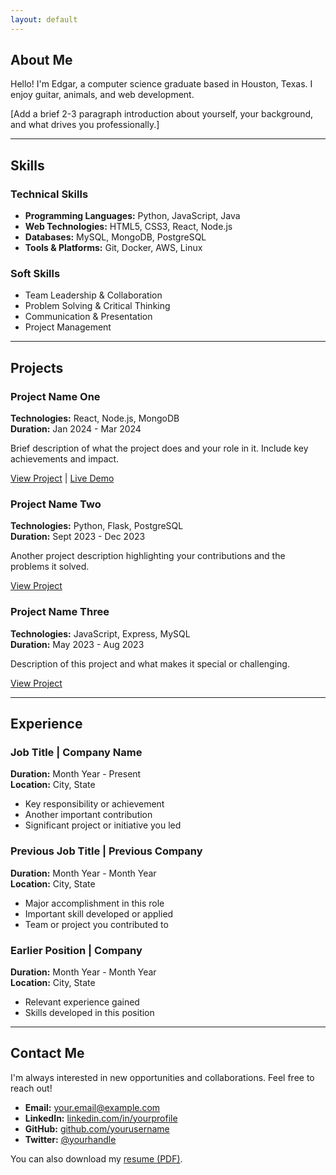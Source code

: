 ```yaml
---
layout: default
---
```


<section id="about" class="section">

## About Me

Hello! I'm Edgar, a computer science graduate based in Houston, Texas. I enjoy guitar, animals, and web development.

[Add a brief 2-3 paragraph introduction about yourself, your background, and what drives you professionally.]

</section>

---

<section id="skills" class="section">

## Skills

### Technical Skills
- **Programming Languages:** Python, JavaScript, Java
- **Web Technologies:** HTML5, CSS3, React, Node.js
- **Databases:** MySQL, MongoDB, PostgreSQL
- **Tools & Platforms:** Git, Docker, AWS, Linux

### Soft Skills
- Team Leadership & Collaboration
- Problem Solving & Critical Thinking
- Communication & Presentation
- Project Management

</section>

---

<section id="projects" class="section">

## Projects

### Project Name One
**Technologies:** React, Node.js, MongoDB  
**Duration:** Jan 2024 - Mar 2024

Brief description of what the project does and your role in it. Include key achievements and impact.

[View Project](https://github.com/yourusername/project) | [Live Demo](https://project-demo.com)

### Project Name Two
**Technologies:** Python, Flask, PostgreSQL  
**Duration:** Sept 2023 - Dec 2023

Another project description highlighting your contributions and the problems it solved.

[View Project](https://github.com/yourusername/project2)

### Project Name Three
**Technologies:** JavaScript, Express, MySQL  
**Duration:** May 2023 - Aug 2023

Description of this project and what makes it special or challenging.

[View Project](https://github.com/yourusername/project3)

</section>

---

<section id="experience" class="section">

## Experience

### Job Title | Company Name
**Duration:** Month Year - Present  
**Location:** City, State

- Key responsibility or achievement
- Another important contribution
- Significant project or initiative you led

### Previous Job Title | Previous Company
**Duration:** Month Year - Month Year  
**Location:** City, State

- Major accomplishment in this role
- Important skill developed or applied
- Team or project you contributed to

### Earlier Position | Company
**Duration:** Month Year - Month Year  
**Location:** City, State

- Relevant experience gained
- Skills developed in this position

</section>

---

<section id="contact" class="section">

## Contact Me

I'm always interested in new opportunities and collaborations. Feel free to reach out!

- **Email:** [your.email@example.com](mailto:your.email@example.com)
- **LinkedIn:** [linkedin.com/in/yourprofile](https://linkedin.com/in/yourprofile)
- **GitHub:** [github.com/yourusername](https://github.com/yourusername)
- **Twitter:** [@yourhandle](https://twitter.com/yourhandle)

You can also download my [resume (PDF)](/assets/resume.pdf).

</section>
